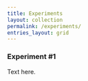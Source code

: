 ```yaml
---
title: Experiments
layout: collection
permalink: /experiments/
entries_layout: grid
---
```



### Experiment #1
Text here.